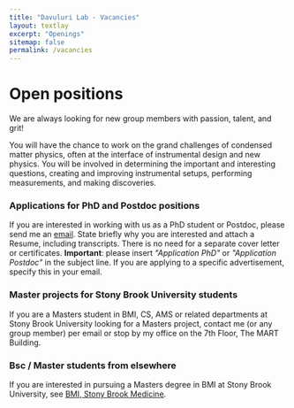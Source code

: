 ```yaml
---
title: "Davuluri Lab - Vacancies"
layout: textlay
excerpt: "Openings"
sitemap: false
permalink: /vacancies
---
```


# Open positions

<!-- **Note: We currently don't have funding for additional PhD and postdoc positions. We can only welcome you if you have a fellowship. I'd be happy to support you after you apply to our group. Take a look at the [veni fellowship](https://www.nwo.nl/en/calls/nwo-talent-programme-veni-science-domain) or the Marie Curie fellowship (currently closed, next deadline probably Fall 2021, [here is last years call]({{ site.baseurl }}/downloads/h2020-wp1820-msca_en.pdf)).**
 -->


We are always looking for new group members with passion, talent, and grit!

You will have the chance to work on the grand challenges of condensed matter physics, often at the interface of instrumental design and new physics. You will be involved in determining the important and interesting questions, creating and improving instrumental setups, performing measurements, and making discoveries.


### Applications for PhD and Postdoc positions
If you are interested in working with us as a PhD student or Postdoc, please send me an [email](mailto:Ramana.Davuluri@stonybrookmedicine.edu). State briefly why you are interested and attach a Resume, including transcripts. There is no need for a separate cover letter or certificates. **Important**: please insert _"Application PhD"_ or _"Application Postdoc"_ in the subject line. If you are applying to a specific advertisement, specify this in your email.


### Master projects for Stony Brook University students
If you are a Masters student in BMI, CS, AMS or related departments at Stony Brook University looking for a Masters project, contact me (or any group member) per email or stop by my office on the 7th Floor, The MART Building.

### Bsc / Master students from elsewhere
If you are interested in pursuing a Masters degree in BMI at Stony Brook University, see [BMI, Stony Brook Medicine](https://bmi.stonybrookmedicine.edu/).


<!-- <figure>
<img src="{{ site.url }}{{ site.baseurl }}/images/picpic/Gallery/DSC_0696.jpg" width="95%">
</figure> -->
